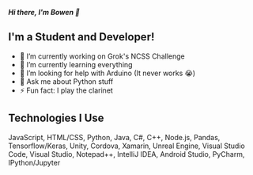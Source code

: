 ***Hi there, I'm Bowen 👋***

## I'm a Student and Developer!
- 🔭 I’m currently working on Grok's NCSS Challenge
- 🌱 I’m currently learning everything
- 🤔 I’m looking for help with Arduino (It never works 😭)
- 💬 Ask me about Python stuff
- ⚡ Fun fact: I play the clarinet

## Technologies I Use
JavaScript, HTML/CSS, Python, Java, C#, C++, Node.js, Pandas, Tensorflow/Keras, Unity, Cordova, Xamarin, Unreal Engine, Visual Studio Code, Visual Studio, Notepad++, IntelliJ IDEA, Android Studio, PyCharm, IPython/Jupyter
